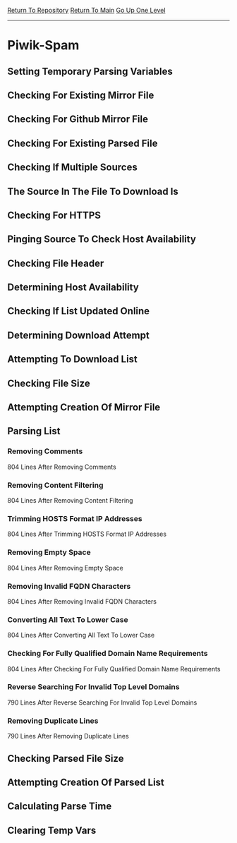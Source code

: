 [Return To Repository](https://github.com/deathbybandaid/piholeparser/)
[Return To Main](https://github.com/deathbybandaid/piholeparser/blob/dev-nomerge/RecentRunLogs/Mainlog.md)
[Go Up One Level](https://github.com/deathbybandaid/piholeparser/blob/dev-nomerge/RecentRunLogs/TopLevelScripts/30-Processing-Blacklists.md)
____________________________________
# Piwik-Spam
## Setting Temporary Parsing Variables
## Checking For Existing Mirror File
## Checking For Github Mirror File
## Checking For Existing Parsed File
## Checking If Multiple Sources
## The Source In The File To Download Is
## Checking For HTTPS
## Pinging Source To Check Host Availability
## Checking File Header
## Determining Host Availability
## Checking If List Updated Online
## Determining Download Attempt
## Attempting To Download List
## Checking File Size
## Attempting Creation Of Mirror File
## Parsing List
### Removing Comments
804 Lines After Removing Comments
### Removing Content Filtering
804 Lines After Removing Content Filtering
### Trimming HOSTS Format IP Addresses
804 Lines After Trimming HOSTS Format IP Addresses
### Removing Empty Space
804 Lines After Removing Empty Space
### Removing Invalid FQDN Characters
804 Lines After Removing Invalid FQDN Characters
### Converting All Text To Lower Case
804 Lines After Converting All Text To Lower Case
### Checking For Fully Qualified Domain Name Requirements
804 Lines After Checking For Fully Qualified Domain Name Requirements
### Reverse Searching For Invalid Top Level Domains
790 Lines After Reverse Searching For Invalid Top Level Domains
### Removing Duplicate Lines
790 Lines After Removing Duplicate Lines
## Checking Parsed File Size
## Attempting Creation Of Parsed List
## Calculating Parse Time
## Clearing Temp Vars
